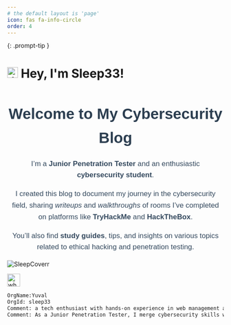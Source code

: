 ```yaml
---
# the default layout is 'page'
icon: fas fa-info-circle
order: 4
---
```

{: .prompt-tip }
> 
<h1 align="left">
  <div align="left">
    <img src="https://cdn.jsdelivr.net/gh/devicons/devicon/icons/linux/linux-original.svg" height="25" alt="linux logo"/>
    Hey, I'm Sleep33!
  </div>
</h1>
<section style="font-family: Arial, sans-serif; line-height: 1.6; max-width: 800px; margin: 0 auto; text-align: center;">
    <h2 style="font-size: 2.5em; color: #2c3e50; margin-bottom: 20px;">Welcome to My Cybersecurity Blog</h2>
    <p style="font-size: 1.2em; color: #34495e;">
        I’m a <strong>Junior Penetration Tester</strong> and an enthusiastic <strong>cybersecurity student</strong>.
    </p>
    <p style="font-size: 1.2em; color: #34495e;">
        I created this blog to document my journey in the cybersecurity field, sharing <em>writeups</em> and <em>walkthroughs</em> of rooms I’ve completed on platforms like <strong>TryHackMe</strong> and <strong>HackTheBox</strong>.
    </p>
    <p style="font-size: 1.2em; color: #34495e;">
        You’ll also find <strong>study guides</strong>, tips, and insights on various topics related to ethical hacking and penetration testing.
    </p>
</section>

![SleepCoverr](https://github.com/user-attachments/assets/037a1692-b7a6-4f05-abdf-11b5f4941285)

<img src="https://who.is/static/images/whois-logo.svg" height="30" alt="whois logo"/>

```html
OrgName:Yuval
OrgId: sleep33
Comment: a tech enthusiast with hands-on experience in web management and a growing expertise in penetration testing.
Comment: As a Junior Penetration Tester, I merge cybersecurity skills with practical web infrastructure knowledge to secure and optimize digital spaces.
```
